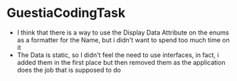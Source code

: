 # GuestiaCodingTask

- I think that there is a way to use the Display Data Attribute on the enums as a formatter for the Name, but i didn't want to spend too much time on it
- The Data is static, so I didn't feel the need to use interfaces, in fact, i added them in the first place but then removed them as the application does the job that is supposed to do
